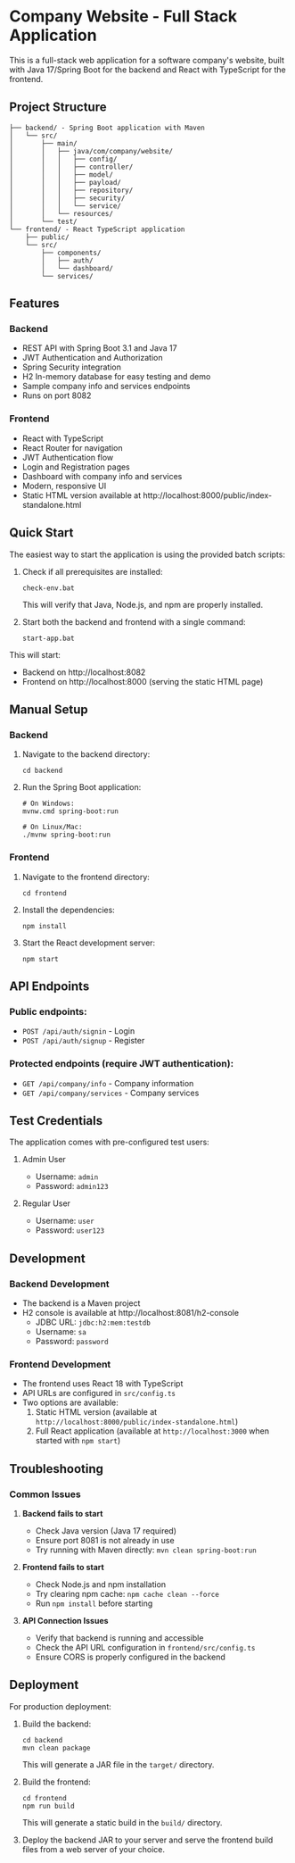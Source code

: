 # Company Website - Full Stack Application

This is a full-stack web application for a software company's website, built with Java 17/Spring Boot for the backend and React with TypeScript for the frontend.

## Project Structure

```
├── backend/ - Spring Boot application with Maven
│   └── src/
│       ├── main/
│       │   ├── java/com/company/website/
│       │   │   ├── config/
│       │   │   ├── controller/
│       │   │   ├── model/
│       │   │   ├── payload/
│       │   │   ├── repository/
│       │   │   ├── security/
│       │   │   └── service/
│       │   └── resources/
│       └── test/
└── frontend/ - React TypeScript application
    ├── public/
    └── src/
        ├── components/
        │   ├── auth/
        │   └── dashboard/
        └── services/
```

## Features

### Backend
- REST API with Spring Boot 3.1 and Java 17
- JWT Authentication and Authorization
- Spring Security integration
- H2 In-memory database for easy testing and demo
- Sample company info and services endpoints
- Runs on port 8082

### Frontend
- React with TypeScript
- React Router for navigation
- JWT Authentication flow
- Login and Registration pages
- Dashboard with company info and services
- Modern, responsive UI
- Static HTML version available at http://localhost:8000/public/index-standalone.html

## Quick Start

The easiest way to start the application is using the provided batch scripts:

1. Check if all prerequisites are installed:
   ```
   check-env.bat
   ```
   This will verify that Java, Node.js, and npm are properly installed.

2. Start both the backend and frontend with a single command:
   ```
   start-app.bat
   ```

This will start:
- Backend on http://localhost:8082
- Frontend on http://localhost:8000 (serving the static HTML page)

## Manual Setup

### Backend

1. Navigate to the backend directory:
   ```
   cd backend
   ```

2. Run the Spring Boot application:
   ```
   # On Windows:
   mvnw.cmd spring-boot:run
   
   # On Linux/Mac:
   ./mvnw spring-boot:run
   ```

### Frontend

1. Navigate to the frontend directory:
   ```
   cd frontend
   ```

2. Install the dependencies:
   ```
   npm install
   ```

3. Start the React development server:
   ```
   npm start
   ```

## API Endpoints

### Public endpoints:
- `POST /api/auth/signin` - Login
- `POST /api/auth/signup` - Register

### Protected endpoints (require JWT authentication):
- `GET /api/company/info` - Company information
- `GET /api/company/services` - Company services

## Test Credentials

The application comes with pre-configured test users:

1. Admin User
   - Username: `admin`
   - Password: `admin123`

2. Regular User
   - Username: `user`
   - Password: `user123`

## Development

### Backend Development
- The backend is a Maven project
- H2 console is available at http://localhost:8081/h2-console
  - JDBC URL: `jdbc:h2:mem:testdb`
  - Username: `sa`
  - Password: `password`

### Frontend Development
- The frontend uses React 18 with TypeScript
- API URLs are configured in `src/config.ts`
- Two options are available:
  1. Static HTML version (available at `http://localhost:8000/public/index-standalone.html`)
  2. Full React application (available at `http://localhost:3000` when started with `npm start`)

## Troubleshooting

### Common Issues

1. **Backend fails to start**
   - Check Java version (Java 17 required)
   - Ensure port 8081 is not already in use
   - Try running with Maven directly: `mvn clean spring-boot:run`

2. **Frontend fails to start**
   - Check Node.js and npm installation 
   - Try clearing npm cache: `npm cache clean --force`
   - Run `npm install` before starting

3. **API Connection Issues**
   - Verify that backend is running and accessible
   - Check the API URL configuration in `frontend/src/config.ts`
   - Ensure CORS is properly configured in the backend

## Deployment

For production deployment:

1. Build the backend:
   ```
   cd backend
   mvn clean package
   ```
   This will generate a JAR file in the `target/` directory.

2. Build the frontend:
   ```
   cd frontend
   npm run build
   ```
   This will generate a static build in the `build/` directory.

3. Deploy the backend JAR to your server and serve the frontend build files from a web server of your choice.
